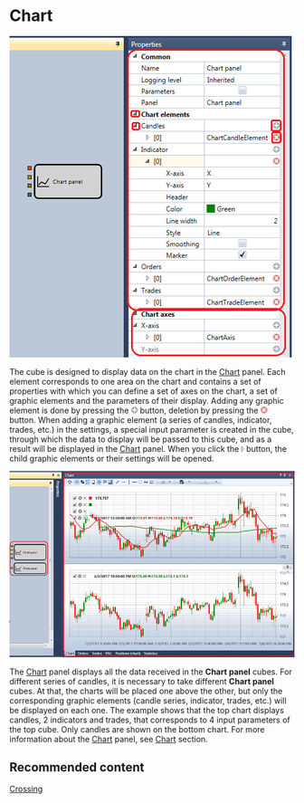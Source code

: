 # Chart

![Designer Panel graphics 00](../../../../../../images/designer_panel_graphics_00.png)

The cube is designed to display data on the chart in the [Chart](../../../../user_interface/components/chart.md) panel. Each element corresponds to one area on the chart and contains a set of properties with which you can define a set of axes on the chart, a set of graphic elements and the parameters of their display. Adding any graphic element is done by pressing the ![Designer Panel graphics 01](../../../../../../images/designer_panel_graphics_01.png) button, deletion by pressing the ![Designer Panel graphics 02](../../../../../../images/designer_panel_graphics_02.png) button. When adding a graphic element (a series of candles, indicator, trades, etc.) in the settings, a special input parameter is created in the cube, through which the data to display will be passed to this cube, and as a result will be displayed in the [Chart](../../../../user_interface/components/chart.md) panel. When you click the ![Designer Panel graphics 03](../../../../../../images/designer_panel_graphics_03.png) button, the child graphic elements or their settings will be opened.

![Designer Panel graphics 04](../../../../../../images/designer_panel_graphics_04.png)

The [Chart](../../../../user_interface/components/chart.md) panel displays all the data received in the **Chart panel** cubes. For different series of candles, it is necessary to take different **Chart panel** cubes. At that, the charts will be placed one above the other, but only the corresponding graphic elements (candle series, indicator, trades, etc.) will be displayed on each one. The example shows that the top chart displays candles, 2 indicators and trades, that corresponds to 4 input parameters of the top cube. Only candles are shown on the bottom chart. For more information about the [Chart](../../../../user_interface/components/chart.md) panel, see [Chart](../../../../user_interface/components/chart.md) section.

## Recommended content

[Crossing](crossing.md)
